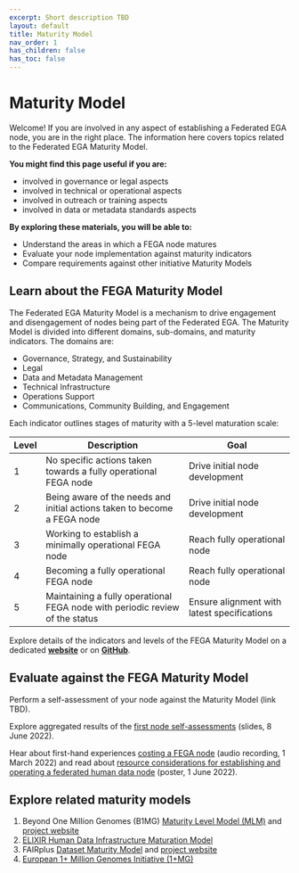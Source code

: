 ```yaml
---
excerpt: Short description TBD
layout: default
title: Maturity Model
nav_order: 1 
has_children: false
has_toc: false
---
```

# Maturity Model

Welcome! If you are involved in any aspect of establishing a Federated EGA node, you are in the right place. The information here covers topics related to the Federated EGA Maturity Model.

**You might find this page useful if you are:**
- involved in governance or legal aspects
- involved in technical or operational aspects
- involved in outreach or training aspects
- involved in data or metadata standards aspects

**By exploring these materials, you will be able to:**
- Understand the areas in which a FEGA node matures
- Evaluate your node implementation against maturity indicators
- Compare requirements against other initiative Maturity Models

## Learn about the FEGA Maturity Model

The Federated EGA Maturity Model is a mechanism to drive engagement and disengagement of nodes being part of the Federated EGA. The Maturity Model is divided into different domains, sub-domains, and maturity indicators. The domains are:
- Governance, Strategy, and Sustainability
- Legal
- Data and Metadata Management
- Technical Infrastructure
- Operations Support
- Communications, Community Building, and Engagement

Each indicator outlines stages of maturity with a 5-level maturation scale:

| Level | Description | Goal |
| --- | --- | --- |
| 1 | No specific actions taken towards a fully operational FEGA node | Drive initial node development |
| 2 | Being aware of the needs and initial actions taken to become a FEGA node | Drive initial node development |
| 3 | Working to establish a minimally operational FEGA node | Reach fully operational node |
| 4 | Becoming a fully operational FEGA node | Reach fully operational node |
| 5 | Maintaining a fully operational FEGA node with periodic review of the status | Ensure alignment with latest specifications |

Explore details of the indicators and levels of the FEGA Maturity Model on a dedicated **[website](https://inab.github.io/fega-mm/)** or on **[GitHub](https://github.com/inab/fega-mm)**.
  
## Evaluate against the FEGA Maturity Model

Perform a self-assessment of your node against the Maturity Model (link TBD).

Explore aggregated results of the [first node self-assessments](https://docs.google.com/presentation/d/1asFVR4a-luoh7jdQJcp3A2RP0-druX1LaXPk-r7FVsY/edit#slide=id.g121731fd043_2_86) (slides, 8 June 2022).

Hear about first-hand experiences [costing a FEGA node](https://drive.google.com/file/d/1XjPH3sI69Hqcz7fXO1B_ThWYTayien8l/view?usp=sharing) (audio recording, 1 March 2022) and read about [resource considerations for establishing and operating a federated human data node](https://doi.org/10.7490/f1000research.1118967.1) (poster, 1 June 2022).

## Explore related maturity models

1. Beyond One Million Genomes (B1MG) [Maturity Level Model (MLM)](https://zenodo.org/record/6587561#.YtB4huzMLt0) and [project website](https://b1mg-project.eu/)
1. [ELIXIR Human Data Infrastructure Maturation Model](https://elixir-europe.github.io/human-data-maturity-model/)
1. FAIRplus [Dataset Maturity Model](https://fairplus.github.io/Data-Maturity/) and [project website](https://faircookbook.elixir-europe.org/content/recipes/maturity.html)
1. [European 1+ Million Genomes Initiative (1+MG)](https://digital-strategy.ec.europa.eu/en/policies/1-million-genomes#:~:text=The%20'1%2B%20Million%20Genomes',healthcare%20and%20health%20policy%20making.)
